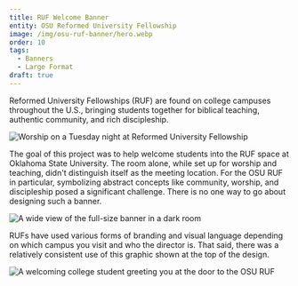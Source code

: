 ```yaml
---
title: RUF Welcome Banner
entity: OSU Reformed University Fellowship
image: /img/osu-ruf-banner/hero.webp
order: 10
tags:
  - Banners
  - Large Format
draft: true
---
```


Reformed University Fellowships (RUF) are found on college campuses throughout
the U.S., bringing students together for biblical teaching, authentic community,
and rich discipleship.

![Worship on a Tuesday night at Reformed University Fellowship](/img/osu-ruf-banner/worship.webp)

The goal of this project was to help welcome students into the RUF space at
Oklahoma State University. The room alone, while set up for worship and
teaching, didn't distinguish itself as the meeting location. For the OSU RUF in
particular, symbolizing abstract concepts like community, worship, and
discipleship posed a significant challenge. There is no one way to go about
designing such a banner.

![A wide view of the full-size banner in a dark room](/img/osu-ruf-banner/banner-dimensions.webp)

RUFs have used various forms of branding and visual language depending on which
campus you visit and who the director is. That said, there was a relatively
consistent use of this graphic shown at the top of the design.

![A welcoming college student greeting you at the door to the OSU RUF](/img/osu-ruf-banner/door.webp)
